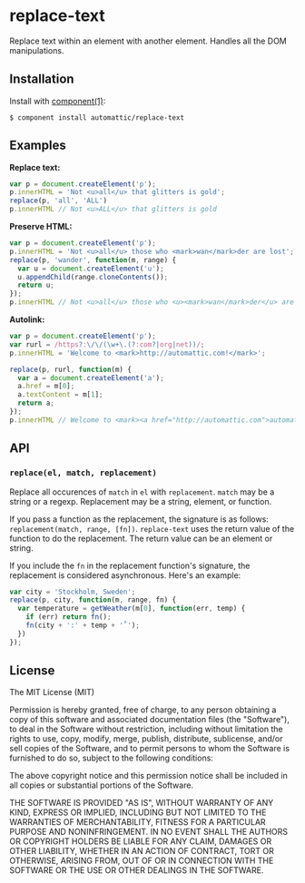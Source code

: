 
# replace-text

  Replace text within an element with another element. Handles all the DOM manipulations.

## Installation

  Install with [component(1)](http://component.io):

    $ component install automattic/replace-text

## Examples

**Replace text:**

```js
var p = document.createElement('p');
p.innerHTML = 'Not <u>all</u> that glitters is gold';
replace(p, 'all', 'ALL')
p.innerHTML // Not <u>ALL</u> that glitters is gold
```

**Preserve HTML:**

```js
var p = document.createElement('p');
p.innerHTML = 'Not <u>all</u> those who <mark>wan</mark>der are lost';
replace(p, 'wander', function(m, range) {
  var u = document.createElement('u');
  u.appendChild(range.cloneContents());
  return u;
});
p.innerHTML // Not <u>all</u> those who <u><mark>wan</mark>der</u> are lost
```

**Autolink:**

```js
var p = document.createElement('p');
var rurl = /https?:\/\/(\w+\.(?:com?|org|net))/;
p.innerHTML = 'Welcome to <mark>http://automattic.com!</mark>';

replace(p, rurl, function(m) {
  var a = document.createElement('a');
  a.href = m[0];
  a.textContent = m[1];
  return a;
});
p.innerHTML // Welcome to <mark><a href="http://automattic.com">automattic.com</a>!</mark>
```

## API

### `replace(el, match, replacement)`

Replace all occurences of `match` in `el` with `replacement`. `match` may be a string or a regexp. Replacement may be a string, element, or function.

If you pass a function as the replacement, the signature is as follows: `replacement(match, range, [fn])`. `replace-text` uses the return value of the function to do the replacement. The return value can be an element or string.

If you include the `fn` in the replacement function's signature, the replacement is considered asynchronous. Here's an example:

```js
var city = 'Stockholm, Sweden';
replace(p, city, function(m, range, fn) {
  var temperature = getWeather(m[0], function(err, temp) {
    if (err) return fn();
    fn(city + ':' + temp + '˚');
  })
});
```

## License

  The MIT License (MIT)

  Permission is hereby granted, free of charge, to any person obtaining a copy
  of this software and associated documentation files (the "Software"), to deal
  in the Software without restriction, including without limitation the rights
  to use, copy, modify, merge, publish, distribute, sublicense, and/or sell
  copies of the Software, and to permit persons to whom the Software is
  furnished to do so, subject to the following conditions:

  The above copyright notice and this permission notice shall be included in
  all copies or substantial portions of the Software.

  THE SOFTWARE IS PROVIDED "AS IS", WITHOUT WARRANTY OF ANY KIND, EXPRESS OR
  IMPLIED, INCLUDING BUT NOT LIMITED TO THE WARRANTIES OF MERCHANTABILITY,
  FITNESS FOR A PARTICULAR PURPOSE AND NONINFRINGEMENT. IN NO EVENT SHALL THE
  AUTHORS OR COPYRIGHT HOLDERS BE LIABLE FOR ANY CLAIM, DAMAGES OR OTHER
  LIABILITY, WHETHER IN AN ACTION OF CONTRACT, TORT OR OTHERWISE, ARISING FROM,
  OUT OF OR IN CONNECTION WITH THE SOFTWARE OR THE USE OR OTHER DEALINGS IN
  THE SOFTWARE.
